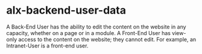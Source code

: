 # alx-backend-user-data
A Back-End User has the ability to edit the content on the website in any capacity, whether on a page or in a module. 
A Front-End User has view-only access to the content on the website; they cannot edit. For example, an Intranet-User is a front-end user.
